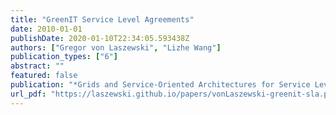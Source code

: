 ```yaml
---
title: "GreenIT Service Level Agreements"
date: 2010-01-01
publishDate: 2020-01-10T22:34:05.593438Z
authors: ["Gregor von Laszewski", "Lizhe Wang"]
publication_types: ["6"]
abstract: ""
featured: false
publication: "*Grids and Service-Oriented Architectures for Service Level Agreements*"
url_pdf: "https://laszewski.github.io/papers/vonLaszewski-greenit-sla.pdf"
---
```


